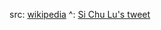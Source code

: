 src: [wikipedia](https://en.wikipedia.org/wiki/Science_and_Civilisation_in_China) 
^: [Si Chu Lu's tweet](https://twitter.com/lu_sichu/status/1742802375566344388) 

